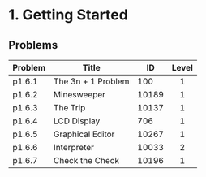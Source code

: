 # 1. Getting Started

## Problems
| Problem | Title | ID | Level |
| ------- | ---- | --- | :---: |
| p1.6.1 | The 3n + 1 Problem | 100 | 1 |
| p1.6.2 | Minesweeper | 10189 | 1 |
| p1.6.3 | The Trip | 10137 | 1 |
| p1.6.4 | LCD Display | 706 | 1 |
| p1.6.5 | Graphical Editor | 10267 | 1 |
| p1.6.6 | Interpreter | 10033 | 2 |
| p1.6.7 | Check the Check | 10196 | 1 |
